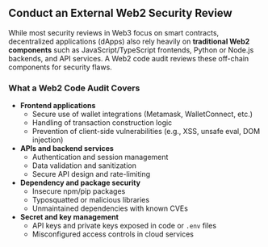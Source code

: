 ## Conduct an External Web2 Security Review

While most security reviews in Web3 focus on smart contracts, decentralized applications (dApps) also rely heavily on **traditional Web2 components** such as JavaScript/TypeScript frontends, Python or Node.js backends, and API services. A Web2 code audit reviews these off-chain components for security flaws.

### What a Web2 Code Audit Covers

- **Frontend applications**
  - Secure use of wallet integrations (Metamask, WalletConnect, etc.)
  - Handling of transaction construction logic
  - Prevention of client-side vulnerabilities (e.g., XSS, unsafe eval, DOM injection)
- **APIs and backend services**
  - Authentication and session management
  - Data validation and sanitization
  - Secure API design and rate-limiting
- **Dependency and package security**
  - Insecure npm/pip packages
  - Typosquatted or malicious libraries
  - Unmaintained dependencies with known CVEs
- **Secret and key management**
  - API keys and private keys exposed in code or `.env` files
  - Misconfigured access controls in cloud services